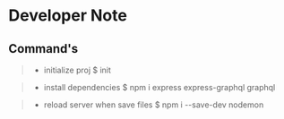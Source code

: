 # Developer Note


## Command's

> - initialize proj
> $ init

> - install dependencies
> $ npm i express express-graphql graphql

> - reload server when save files
> $ npm i --save-dev nodemon
